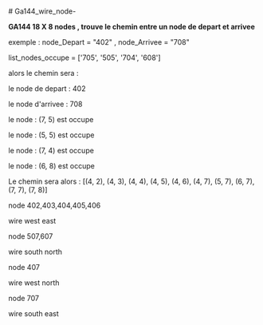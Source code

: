 <br># Ga144_wire_node-</br>
<p><strong>GA144  18  X  8  nodes , trouve le chemin entre un node de depart et arrivee </strong></p>
<p> exemple :   node_Depart = "402" ,  node_Arrivee = "708" </p>
<p> list_nodes_occupe = ['705', '505', '704', '608'] </p>
<p> alors le chemin sera :  </p>
<p> le node de depart :  402  </p>
<p> le node d'arrivee :  708  </p>
<p> le node : (7, 5) est occupe  </p>
<p> le node : (5, 5) est occupe  </p>
<p> le node : (7, 4) est occupe  </p>
<p> le node : (6, 8) est occupe  </p>
<p> Le chemin sera alors :  [(4, 2), (4, 3), (4, 4), (4, 5), (4, 6), (4, 7), (5, 7), (6, 7), (7, 7), (7, 8)]  </p>
<p> node 402,403,404,405,406  </p>
<p> wire west east  </p>
<p> node 507,607 </p>
<p> wire south north  </p>
<p> node 407  </p>
<p> wire west north  </p>
<p> node 707  </p>
<p> wire south east  </p>
</p>
